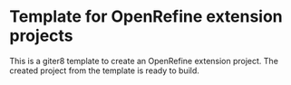 Template for OpenRefine extension projects
=============================

This is a giter8 template to create an OpenRefine extension project.
The created project from the template is ready to build.
